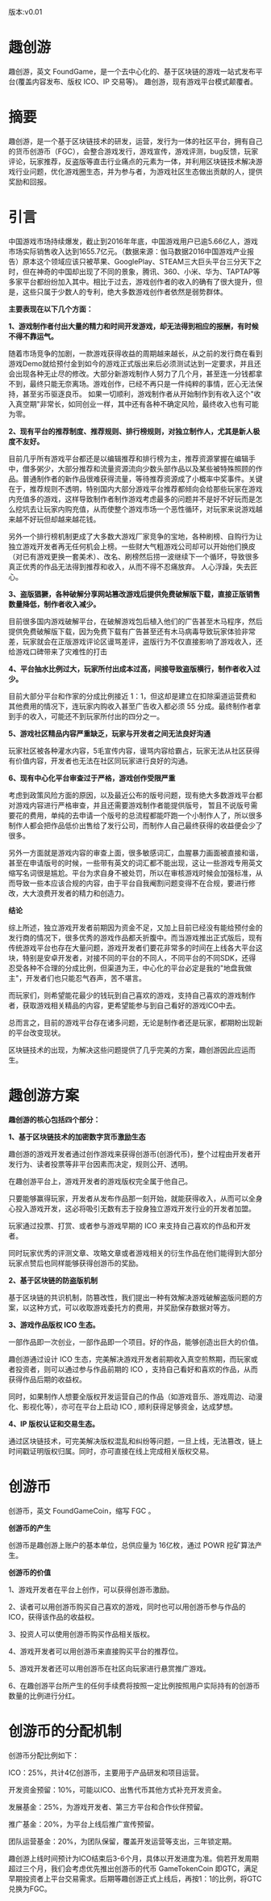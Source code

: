 版本:v0.01

# 趣创游

趣创游，英文 FoundGame，是一个去中心化的、基于区块链的游戏一站式发布平台(覆盖内容发布、版权 ICO、IP 交易等)。
趣创游，现有游戏平台模式颠覆者。

# 摘要

趣创游，是一个基于区块链技术的研发，运营，发行为一体的社区平台，拥有自己的货币创游币（FGC），会整合游戏发行，游戏宣传，游戏评测，bug反馈，玩家评论，玩家推荐，反盗版等直击行业痛点的元素为一体，并利用区块链技术解决游戏行业问题，优化游戏圈生态，并为参与者，为游戏社区生态做出贡献的人，提供奖励和回报。

# 引言

中国游戏市场持续爆发，截止到2016年年底，中国游戏用户已逾5.66亿人，游戏市场实际销售收入达到1655.7亿元。（数据来源：伽马数据2016中国游戏产业报告）原本这个领域应该只被苹果、GooglePlay、STEAM三大巨头平台三分天下之时，但在神奇的中国却出现了不同的景象，腾讯、360、小米、华为、TAPTAP等多家平台都纷纷加入其中。相比于过去，游戏创作者的收入的确有了很大提升，但是，这些只属于少数人的专利，绝大多数游戏创作者依然是弱势群体。

**主要表现在以下几个方面：**

**1、游戏制作者付出大量的精力和时间开发游戏，却无法得到相应的报酬，有时候不得不靠运气。**

随着市场竞争的加剧，一款游戏获得收益的周期越来越长，从之前的发行商在看到游戏Demo就给预付金到如今的游戏正式版出来后必须测试达到一定要求，并且还会出现各种无止尽的修改。大部分新游戏制作人努力了几个月，甚至连一分钱都拿不到，最终只能无奈离场。游戏创作，已经不再只是一件纯粹的事情，匠心无法保持，甚至劣币驱逐良币。
如果一切顺利，游戏制作者从开始制作到有收入这个&quot;收入真空期&quot;非常长，如同创业一样，其中还有各种不确定风险，最终收入也有可能为零。

**2、现有平台的推荐制度、推荐规则、排行榜规则，对独立制作人，尤其是新人极度不友好。**

目前几乎所有游戏平台都还是以编辑推荐和排行榜为主，推荐资源掌握在编辑手中，僧多粥少，大部分推荐和流量资源流向少数头部作品以及某些被特殊照顾的作品。普通制作者的新作品很难获得流量，等待推荐资源成了小概率中奖事件。关键在于，推荐规则不透明，特别国内大部分游戏平台推荐都倾向会给那些玩家在游戏内充值多的游戏，这样导致制作者制作游戏考虑最多的问题并不是好不好玩而是怎么挖坑去让玩家内购充值，从而使整个游戏市场一个恶性循环，对玩家来说游戏越来越不好玩但却越来越花钱。

另外一个排行榜机制更成了大多数大游戏厂家竞争的宝地，各种刷榜、自购行为让独立游戏开发者再无任何机会上榜。一些财大气粗游戏公司却可以开始他们换皮（对已有游戏更换一套美术）、改名、刷榜然后捞一波继续下一个循环，导致很多真正优秀的作品无法得到推荐和收入，从而不得不忍痛放弃。
人心浮躁，失去匠心。

**3、盗版猖獗，各种破解分享网站篡改游戏后提供免费破解版下载，直接正版销售数量降低，制作者收入减少。**

目前很多国内游戏破解平台，在破解游戏包后植入他们的广告甚至木马程序，然后提供免费破解版下载，因为免费下载有广告甚至还有木马病毒导致玩家体验非常差，玩家就会在正版游戏评论区谩骂差评，盗版行为不仅直接影响了游戏收入，还给游戏口碑带来了灾难性的打击

**4、平台抽水比例过大，玩家所付出成本过高，间接导致盗版横行，制作者收入过少。**

目前大部分平台和作家的分成比例接近 1：1，但这却是建立在扣除渠道运营费和其他费用的情况下，连玩家内购收入甚至广告收入都必须 55 分成。最终制作者拿到手的收入，可能还不到玩家所付出的四分之一。

**5、游戏社区精品内容严重缺乏，玩家与开发者之间无法良好沟通**

玩家社区被各种灌水内容，5毛宣传内容，谩骂内容给霸占，玩家无法从社区获得有价值内容，开发者也无法在社区同玩家进行良好的沟通。

**6、现有中心化平台审查过于严格，游戏创作受限严重**

考虑到政策风险方面的原因，以及最近公布的版号问题，现有绝大多数游戏平台都对游戏内容进行严格审查，并且还需要游戏制作者能提供版号， 暂且不说版号需要花的费用，单纯的去申请一个版号的总流程都能吓跑一个小制作人了，所以很多制作人都会把作品低价出售给了发行公司，而制作人自己最终获得的收益便会少了很多。

另外一方面就是游戏内容的审查上面，很多敏感词汇，血腥暴力画面被直接和谐，甚至在申请版号的时候，一些带有英文的词汇都不能出现，这让一些游戏专用英文缩写名词很是尴尬。平台为求自身不被处罚，所以在审核游戏时候会加强标准，从而导致一些本应该合规的内容，由于平台自我阉割问题变得不在合规，要进行修改，大大浪费开发者的精力和创造力。

**结论**

综上所述，独立游戏开发者前期因为资金不足，又加上目前已经没有能给预付金的发行商的情况下，很多优秀的游戏作品都夭折腹中。而当游戏推出正式版后，现有传统游戏平台也存在大量问题，游戏开发者们要花非常多的时间在上线各大平台这块，特别是安卓开发者，对接不同的平台的不同人，不同平台的不同SDK，还得忍受各种不合理的分成比例，但渠道为王，中心化的平台必定是我的&quot;地盘我做主&quot;，开发者们也只能忍气吞声，苦不堪言。

而玩家们，则希望能花最少的钱玩到自己喜欢的游戏，支持自己喜欢的游戏制作者，获取游戏相关精品的内容，更希望能参与到自己看好的游戏ICO中去。

总而言之，目前的游戏平台存在诸多问题，无论是制作者还是玩家，都期盼出现新的平台改变现状。

区块链技术的出现，为解决这些问题提供了几乎完美的方案，趣创游因此应运而生。

# 趣创游方案

**趣创游的核心包括四个部分：**

**1、基于区块链技术的加密数字货币激励生态**

趣创游的游戏开发者通过创作游戏来获得创游币(创游代币)，整个过程由开发者开发行为、读者投票等非平台因素而决定，规则公开、透明。

在趣创游平台上，游戏开发者的游戏版权完全属于他自己。

只要能够赢得玩家，开发者从发布作品那一刻开始，就能获得收入，从而可以全身心投入游戏开发，这必将吸引无数有志于投身独立游戏开发行业的开发者加盟。

玩家通过投票、打赏、或者参与游戏早期的 ICO 来支持自己喜欢的作品和开发者。

同时玩家优秀的评测文章、攻略文章或者游戏相关的衍生作品在他们能得到大部分玩家点赞后也同样能够获得创游币的奖励。

**2、基于区块链的防盗版机制**

基于区块链的共识机制，防篡改性，我们提出一种有效解决游戏破解盗版问题的方案，以这种方式，可以收取游戏委托方的费用，并奖励保存数据对等方。

**3、游戏作品版权 ICO 生态。**

一部作品即一次创业，一部作品即一个项目。好的作品，能够创造出巨大的价值。

趣创游通过设计 ICO 生态，完美解决游戏开发者前期收入真空煎熬期，而玩家或者投资者，则可以通过参与作品前期的 ICO ，支持自己看好和喜欢的作品，从而获得作品后期的收益权。

同时，如果制作人想要全版权开发运营自己的作品（如游戏音乐、游戏周边、动漫化、影视化等），亦可在平台上启动 ICO , 顺利获得足够资金，达成梦想。

**4、IP 版权认证和交易生态。**

通过区块链技术，可完美解决版权混乱和纠纷等问题，一旦上线，无法篡改，链上时间戳证明版权归属。同时，亦可直接在线上完成相关版权交易。

# 创游币

创游币，英文 FoundGameCoin，缩写  FGC 。

**创游币的产生**

创游币是趣创游上账户的基本单位，总供应量为 16亿枚，通过 POWR 挖矿算法产生。

**创游币的价值**

1、游戏开发者在平台上创作，可以获得创游币激励。

2、读者可以用创游币购买自己喜欢的游戏，同时也可以用创游币参与作品的 ICO，获得该作品的收益权。

3、投资人可以使用创游币购买作品相关版权。

4、游戏开发者可以用创游币来直接购买平台的推荐位。

5、游戏开发者还可以用创游币在社区向玩家进行悬赏推广游戏。

6、在趣创游平台所产生的任何手续费将按照一定比例按照用户实际持有的创游币数量的比例进行分红。

# 创游币的分配机制

创游币分配比例如下：

ICO：25%，共计4亿创游币，主要用于产品研发和项目运营。

开发资金预留：10%，可能以ICO、出售代币其他方式补充开发资金。

发展基金：25%，为游戏开发者、第三方平台和合作伙伴预留。

推广基金：20%，为平台上线后推广宣传预留。

团队运营基金：20%，为团队保留，覆盖开发运营等支出，三年锁定期。

趣创游上线时间预计为ICO结束后3-6个月，具体以开发进度为准。倘若开发周期超过三个月，我们会考虑优先推出创游币的代币 GameTokenCoin 即GTC，满足早期投资者上平台交易需求。后期等趣创游正式上线后，再按1：1的比例，将GTC兑换为FGC。
